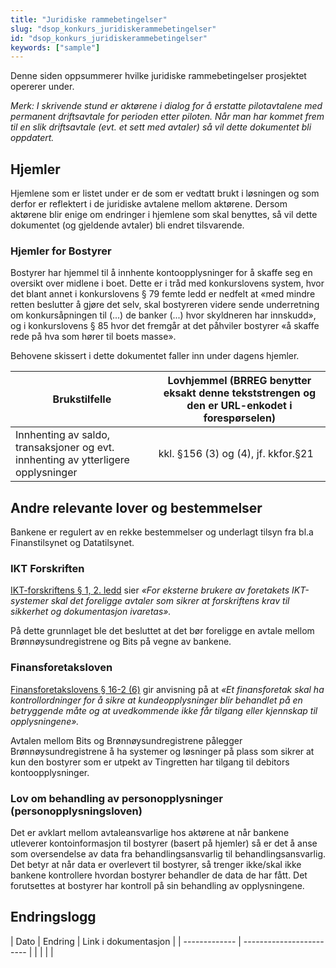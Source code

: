 ```yaml
---
title: "Juridiske rammebetingelser"
slug: "dsop_konkurs_juridiskerammebetingelser"
id: "dsop_konkurs_juridiskerammebetingelser"
keywords: ["sample"]
---
```


Denne siden oppsummerer hvilke juridiske rammebetingelser prosjektet opererer under.

*Merk: I skrivende stund er aktørene i dialog for å erstatte pilotavtalene med permanent driftsavtale for perioden etter piloten.
Når man har kommet frem til en slik driftsavtale (evt. et sett med avtaler) så vil dette dokumentet bli oppdatert.*

## Hjemler
Hjemlene som er listet under er de som er vedtatt brukt i løsningen og som derfor er reflektert i de juridiske avtalene mellom aktørene.
Dersom aktørene blir enige om endringer i hjemlene som skal benyttes, så vil dette dokumentet (og gjeldende avtaler) bli endret tilsvarende.

### Hjemler for Bostyrer
Bostyrer har hjemmel til å innhente kontoopplysninger for å skaffe seg en oversikt over midlene i boet.
Dette er i tråd med konkurslovens system, hvor det blant annet i konkurslovens &sect; 79 femte ledd er nedfelt at «med mindre retten beslutter å gjøre det selv,
skal bostyreren videre sende underretning om konkursåpningen til (...) de banker (...) hvor skyldneren har innskudd»,
og i konkurslovens &sect; 85 hvor det fremgår at det påhviler bostyrer «å skaffe rede på hva som hører til boets masse».

Behovene skissert i dette dokumentet faller inn under dagens hjemler.

Brukstilfelle | Lovhjemmel (BRREG benytter eksakt denne tekststrengen og den er URL-enkodet i forespørselen)
-----|-----
Innhenting av saldo, transaksjoner og evt. innhenting av ytterligere opplysninger | kkl. &sect;156 (3) og (4), jf. kkfor.&sect;21

## Andre relevante lover og bestemmelser
Bankene er regulert av en rekke bestemmelser og underlagt tilsyn fra bl.a Finanstilsynet og Datatilsynet.

### IKT Forskriften
[IKT-forskriftens &sect; 1, 2. ledd](https://lovdata.no/dokument/SF/forskrift/2003-05-21-630?q=IKT%20Forskriften) sier *«For eksterne brukere av foretakets IKT-systemer skal det foreligge avtaler som sikrer at
forskriftens krav til sikkerhet og dokumentasjon ivaretas».*

På dette grunnlaget ble det besluttet at det bør foreligge en avtale mellom Brønnøysundregistrene og Bits på vegne av bankene.

### Finansforetaksloven
[Finansforetakslovens &sect; 16-2 (6)](https://lovdata.no/dokument/NL/lov/2015-04-10-17?q=Finansforetaksloven) gir anvisning på at
*«Et finansforetak skal ha kontrollordninger for å sikre at kundeopplysninger blir behandlet på en betryggende måte og at uvedkommende ikke får tilgang eller kjennskap til opplysningene».*

Avtalen mellom Bits og Brønnøysundregistrene pålegger Brønnøysundregistrene å ha systemer og løsninger på plass som sikrer at kun den bostyrer som er utpekt av Tingretten har tilgang til debitors kontoopplysninger.

### Lov om behandling av personopplysninger (personopplysningsloven)
Det er avklart mellom avtaleansvarlige hos aktørene at når bankene utleverer kontoinformasjon til bostyrer (basert på hjemler) så er det å anse som oversendelse av data
fra behandlingsansvarlig til behandlingsansvarlig. Det betyr at når data er overlevert til bostyrer, så trenger ikke/skal ikke bankene kontrollere hvordan bostyrer
behandler de data de har fått. Det forutsettes at bostyrer har kontroll på sin behandling av opplysningene.

## Endringslogg

| Dato | Endring | Link i dokumentasjon |
| ------------- | ------------------------ |  | |   | |

